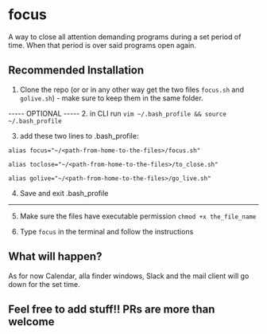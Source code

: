 # focus
A way to close all attention demanding programs during a set period of time. When that period is over said programs open again.

## Recommended Installation
1. Clone the repo (or or in any other way get the two files `focus.sh` and `golive.sh`) - make sure to keep them in the same folder.

----- OPTIONAL -----
  2. in CLI run `vim ~/.bash_profile && source ~/.bash_profile`

  3. add these two lines to .bash_profile:
  ```
  alias focus="~/<path-from-home-to-the-files>/focus.sh"

  alias toclose="~/<path-from-home-to-the-files>/to_close.sh"

  alias golive="~/<path-from-home-to-the-files>/go_live.sh"
  ```

  4. Save and exit .bash_profile
--------------------
5. Make sure the files have executable permission
`chmod +x the_file_name`

5. Type `focus` in the terminal and follow the instructions


## What will happen?

As for now Calendar, alla finder windows, Slack and the mail client will go down for the set time.


## Feel free to add stuff!! PRs are more than welcome
